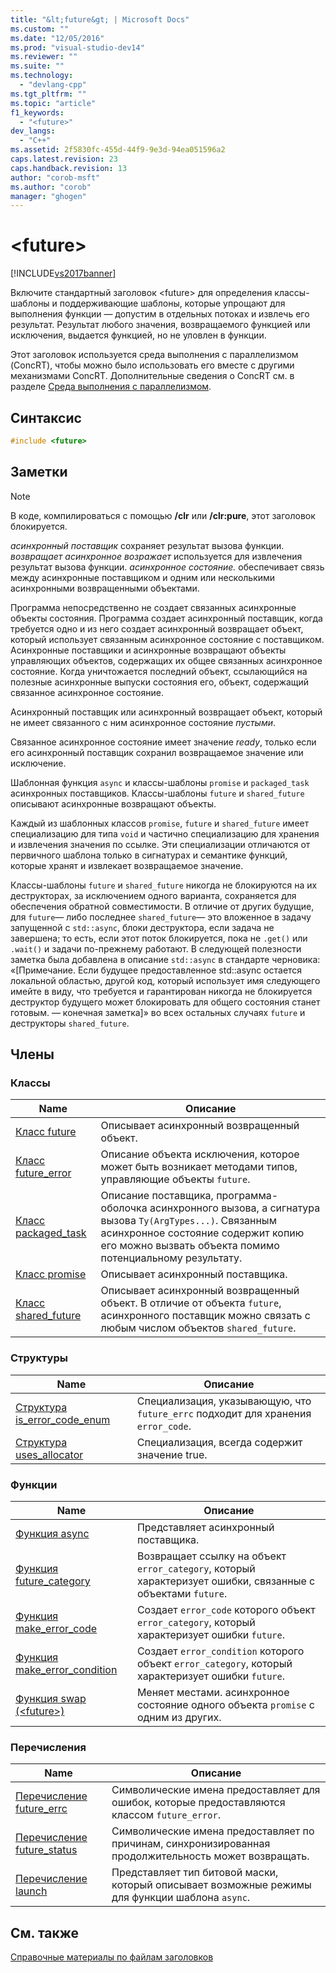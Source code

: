 ```yaml
---
title: "&lt;future&gt; | Microsoft Docs"
ms.custom: ""
ms.date: "12/05/2016"
ms.prod: "visual-studio-dev14"
ms.reviewer: ""
ms.suite: ""
ms.technology: 
  - "devlang-cpp"
ms.tgt_pltfrm: ""
ms.topic: "article"
f1_keywords: 
  - "<future>"
dev_langs: 
  - "C++"
ms.assetid: 2f5830fc-455d-44f9-9e3d-94ea051596a2
caps.latest.revision: 23
caps.handback.revision: 13
author: "corob-msft"
ms.author: "corob"
manager: "ghogen"
---
```

# &lt;future&gt;
[!INCLUDE[vs2017banner](../assembler/inline/includes/vs2017banner.md)]

Включите стандартный заголовок \<future\> для определения классы\-шаблоны и поддерживающие шаблоны, которые упрощают для выполнения функции — допустим в отдельных потоках и извлечь его результат.  Результат любого значения, возвращаемого функцией или исключения, выдается функцией, но не уловлен в функции.  
  
 Этот заголовок используется среда выполнения с параллелизмом \(ConcRT\), чтобы можно было использовать его вместе с другими механизмами ConcRT.  Дополнительные сведения о ConcRT см. в разделе [Среда выполнения с параллелизмом](../parallel/concrt/concurrency-runtime.md).  
  
## Синтаксис  
  
```cpp  
#include <future>  
```  
  
## Заметки  
  
> [!NOTE]
>  В коде, компилироваться с помощью **\/clr** или **\/clr:pure**, этот заголовок блокируется.  
  
 *асинхронный поставщик* сохраняет результат вызова функции.  *возвращает асинхронное возражает* используется для извлечения результат вызова функции.  *асинхронное состояние.* обеспечивает связь между асинхронные поставщиком и одним или несколькими асинхронными возвращенными объектами.  
  
 Программа непосредственно не создает связанных асинхронные объекты состояния.  Программа создает асинхронный поставщик, когда требуется одно и из него создает асинхронный возвращает объект, который использует связанным асинхронное состояние с поставщиком.  Асинхронные поставщики и асинхронные возвращают объекты управляющих объектов, содержащих их общее связанных асинхронное состояние.  Когда уничтожается последний объект, ссылающийся на полезные асинхронные выпуски состояния его, объект, содержащий связанное асинхронное состояние.  
  
 Асинхронный поставщик или асинхронный возвращает объект, который не имеет связанного с ним асинхронное состояние *пустыми*.  
  
 Связанное асинхронное состояние имеет значение *ready*, только если его асинхронный поставщик сохранил возвращаемое значение или исключение.  
  
 Шаблонная функция `async` и классы\-шаблоны `promise` и `packaged_task` асинхронных поставщиков.  Классы\-шаблоны `future` и `shared_future` описывают асинхронные возвращают объекты.  
  
 Каждый из шаблонных классов `promise`, `future` и `shared_future` имеет специализацию для типа `void` и частично специализацию для хранения и извлечения значения по ссылке.  Эти специализации отличаются от первичного шаблона только в сигнатурах и семантике функций, которые хранят и извлекает возвращаемое значение.  
  
 Классы\-шаблоны `future` и `shared_future` никогда не блокируются на их деструкторах, за исключением одного варианта, сохраняется для обеспечения обратной совместимости. В отличие от других будущие, для `future`— либо последнее `shared_future`— это вложенное в задачу запущенной с `std::async`, блоки деструктора, если задача не завершена; то есть, если этот поток блокируется, пока не `.get()` или `.wait()` и задачи по\-прежнему работают.  В следующей полезности заметка была добавлена в описание `std::async` в стандарте черновика: «\[Примечание. Если будущее предоставленное std::async остается локальной областью, другой код, который использует имя следующего имейте в виду, что требуется и гарантирован никогда не блокируется деструктор будущего может блокировать для общего состояния станет готовым. — конечная заметка\]» во всех остальных случаях `future` и деструкторы `shared_future`.  
  
## Члены  
  
### Классы  
  
|Name|Описание|  
|----------|--------------|  
|[Класс future](../standard-library/future-class.md)|Описывает асинхронный возвращенный объект.|  
|[Класс future\_error](../standard-library/future-error-class.md)|Описание объекта исключения, которое может быть возникает методами типов, управляющие объекты `future`.|  
|[Класс packaged\_task](../standard-library/packaged-task-class.md)|Описание поставщика, программа\-оболочка асинхронного вызова, а сигнатура вызова `Ty(ArgTypes...)`.  Связанным асинхронное состояние содержит копию его можно вызвать объекта помимо потенциальному результату.|  
|[Класс promise](../standard-library/promise-class.md)|Описывает асинхронный поставщика.|  
|[Класс shared\_future](../standard-library/shared-future-class.md)|Описывает асинхронный возвращенный объект.  В отличие от объекта `future`, асинхронного поставщик можно связать с любым числом объектов `shared_future`.|  
  
### Структуры  
  
|Name|Описание|  
|----------|--------------|  
|[Структура is\_error\_code\_enum](../standard-library/is-error-code-enum-structure.md)|Специализация, указывающую, что `future_errc` подходит для хранения `error_code`.|  
|[Структура uses\_allocator](../standard-library/uses-allocator-structure.md)|Специализация, всегда содержит значение true.|  
  
### Функции  
  
|Name|Описание|  
|----------|--------------|  
|[Функция async](../Topic/async%20Function.md)|Представляет асинхронный поставщика.|  
|[Функция future\_category](../Topic/future_category%20Function.md)|Возвращает ссылку на объект `error_category`, который характеризует ошибки, связанные с объектами `future`.|  
|[Функция make\_error\_code](../Topic/make_error_code%20Function.md)|Создает `error_code` которого объект `error_category`, который характеризует ошибки `future`.|  
|[Функция make\_error\_condition](../Topic/make_error_condition%20Function.md)|Создает `error_condition` которого объект `error_category`, который характеризует ошибки `future`.|  
|[Функция swap \(\<future\>\)](../Topic/swap%20Function%20\(%3Cfuture%3E\).md)|Меняет местами. асинхронное состояние одного объекта `promise` с одним из других.|  
  
### Перечисления  
  
|Name|Описание|  
|----------|--------------|  
|[Перечисление future\_errc](../Topic/future_errc%20Enumeration.md)|Символические имена предоставляет для ошибок, которые предоставляются классом `future_error`.|  
|[Перечисление future\_status](../Topic/future_status%20Enumeration.md)|Символические имена предоставляет по причинам, синхронизированная продолжительность может возвращать.|  
|[Перечисление launch](../Topic/launch%20Enumeration.md)|Представляет тип битовой маски, который описывает возможные режимы для функции шаблона `async`.|  
  
## См. также  
 [Справочные материалы по файлам заголовков](../standard-library/cpp-standard-library-header-files.md)
